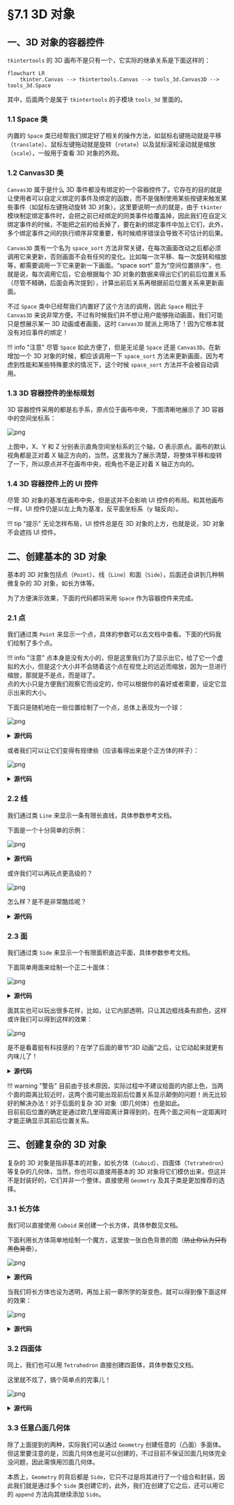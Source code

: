 §7.1 3D 对象
============

一、3D 对象的容器控件
-------------------

`tkintertools` 的 3D 画布不是只有一个，它实际的继承关系是下面这样的：

```mermaid
flowchart LR
    tkinter.Canvas --> tkintertools.Canvas --> tools_3d.Canvas3D --> tools_3d.Space
```

其中，后面两个是属于 `tkintertools` 的子模块 `tools_3d` 里面的。

### 1.1 Space 类

内置的 `Space` 类已经帮我们绑定好了相关的操作方法，如鼠标右键拖动就是平移（`translate`）、鼠标左键拖动就是旋转（`rotate`）以及鼠标滚轮滚动就是缩放（`scale`），一般用于查看 3D 对象的外观。

### 1.2 Canvas3D 类

`Canvas3D` 属于是什么 3D 事件都没有绑定的一个容器控件了。它存在的目的就是让使用者可以自定义绑定的事件及绑定的函数，而不是强制使用某些按键来触发某些事件（如鼠标左键拖动旋转 3D 对象）。这里要说明一点的就是，由于 `tkinter` 模块制定绑定事件时，会把之前已经绑定的同类事件给覆盖掉，因此我们在自定义绑定事件的时候，不能把之前的给丢掉了，要在新的绑定事件中加上它们，此外，多个绑定事件之间的执行顺序非常重要，有时候顺序错误会导致不可估计的后果。

`Canvas3D` 类有一个名为 `space_sort` 方法非常关键，在每次画面改动之后都必须调用它来更新，否则画面不会有任何的变化。比如每一次平移、每一次旋转和缩放等，都需要调用一下它来更新一下画面。“space sort” 意为“空间位置排序”，也就是说，每次调用它后，它会根据每个 3D 对象的数据来得出它们的前后位置关系（尽管不精确，后面会再次提到），计算出前后关系再根据前后位置关系来更新画面。

不过 `Space` 类中已经帮我们内置好了这个方法的调用，因此 `Space` 相比于 `Canvas3D` 来说非常方便。不过有时候我们并不想让用户能够拖动画面，我们可能只是想展示某一 3D 动画或者画面，这时 `Canvas3D` 就派上用场了！因为它根本就没有对应事件的绑定！

!!! info "注意"
    尽管 `Space` 如此方便了，但是无论是 `Space` 还是 `Canvas3D`，在新增加一个 3D 对象的时候，都应该调用一下 `space_sort` 方法来更新画面，因为考虑到性能和某些特殊要求的情况下，这个时候 `space_sort` 方法并不会被自动调用。

### 1.3 3D 容器控件的坐标规划

3D 容器控件采用的都是右手系，原点位于画布中央，下图清晰地展示了 3D 容器中的空间坐标系：

![png](images/7.1-1.3-1.png)

上图中，X、Y 和 Z 分别表示直角空间坐标系的三个轴，O 表示原点。画布的默认视角都是正对着 X 轴正方向的，当然，这里我为了展示清楚，将整体平移和旋转了一下，所以原点并不在画布中央，视角也不是正对着 X 轴正方向的。

### 1.4 3D 容器控件上的 UI 控件

尽管 3D 对象的基准在画布中央，但是这并不会影响 UI 控件的布局。和其他画布一样，UI 控件仍是以左上角为基准，反平面坐标系（y 轴反向）。

!!! tip "提示"
    无论怎样布局，UI 控件总是在 3D 对象的上方，也就是说，3D 对象不会遮挡 UI 控件。

二、创建基本的 3D 对象
--------------------

基本的 3D 对象包括点（`Point`）、线（`Line`）和面（`Side`），后面还会讲到几种稍微复杂的 3D 对象，如长方体等。

为了方便演示效果，下面的代码都将采用 `Space` 作为容器控件来完成。

### 2.1 点

我们通过类 `Point` 来显示一个点，具体的参数可以去文档中查看。下面的代码我们绘制了多个点。

!!! info "注意"
    点本身是没有大小的，但是这里我们为了显示出它，给了它一个虚拟的大小，但是这个大小并不会随着这个点在视觉上的远近而缩放，因为一旦进行缩放，那就是不是点，而是球了。  
    点的大小只是方便我们观察它而设定的，你可以根据你的喜好或者需要，设定它显示出来的大小。

下面只是随机地在一些位置绘制了一个点，总体上表现为一个球：

![png](images/7.1-2.1-1.png)

<details><summary><b>源代码</b></summary>

```python
import math
import random

import tkintertools as tkt
from tkintertools import tools_3d as t3d

root = tkt.Tk('Point', 1280, 720)
space = t3d.Space(root, 1280, 720, 0, 0, bg='black', keep=False)

for _ in range(10000):
    x = random.randint(-1000, 1000)
    y = random.randint(-1000, 1000)
    z = random.randint(-1000, 1000)
    c = random.randint(0, 256 ** 3 - 1)
    if math.hypot(x, y, z) <= 400:  # 只要半径 400 以内的
        t3d.Point(space, (x, y, z), size=3, fill=f'#{c:06X}', outline='grey')

space.space_sort()
root.mainloop()
```

</details>

或者我们可以让它们变得有规律些（应该看得出来是个正方体的样子）：

![png](images/7.1-2.1-2.png)

<details><summary><b>源代码</b></summary>

```python
import tkintertools as tkt
from tkintertools import tools_3d as t3d

root = tkt.Tk('Point', 1280, 720)
space = t3d.Space(root, 1280, 720, 0, 0, bg='black', keep=False)

for x, r in zip([-300, -100, 100, 300], ['00', '55', 'AA', 'FF']):
    for y, g in zip([-300, -100, 100, 300], ['00', '55', 'AA', 'FF']):
        for z, b in zip([-300, -100, 100, 300], ['00', '55', 'AA', 'FF']):
            t3d.Point(space, [x, y, z], fill=(fill := f'#{r}{g}{b}'), size=5, outline='grey')

space.space_sort()
root.mainloop()
```

</details>

### 2.2 线

我们通过类 `Line` 来显示一条有限长直线，具体参数参考文档。

下面是一个十分简单的示例：

![png](images/7-1.2.2-1.png)

<details><summary><b>源代码</b></summary>

```python
import tkintertools as tkt
from tkintertools import tools_3d as t3d

root = tkt.Tk('Line', 1280, 720)
space = t3d.Space(root, 1280, 720, 0, 0, bg='black', keep=False)

for x, r in zip([-100, 0, 100], ['00', '77', 'FF']):
    for y, g in zip([-100, 0, 100], ['00', '77', 'FF']):
        for z, b in zip([-100, 0, 100], ['00', '77', 'FF']):
            t3d.Line(space, [0, 0, 0], [x, y, z], fill=f'#{r}{g}{b}', width=3)

space.space_sort()
root.mainloop()
```

</details>

或许我们可以再玩点更高级的？

![png](images/7-1.2.2-2.png)

怎么样？是不是非常酷炫呢？

<details><summary><b>源代码</b></summary>

```python
import random

import tkintertools as tkt
from tkintertools import tools_3d as t3d

root = tkt.Tk('Line', 1280, 720)
space = t3d.Space(root, 1280, 720, 0, 0, bg='black', keep=False)


def flower(x, y, z, k):  # type: (int, int, int, int) -> None
    """绘制线条花"""
    for dx, r in zip([-k, 0, k], ['00', '77', 'FF']):
        for dy, g in zip([-k, 0, k], ['00', '77', 'FF']):
            for dz, b in zip([-k, 0, k], ['00', '77', 'FF']):
                t3d.Line(space, (x, y, z), (x + dx, y + dy, z + dz), fill=f'#{r}{g}{b}', width=3)


for _ in range(25):
    x = random.randint(-500, 500)
    y = random.randint(-500, 500)
    z = random.randint(-500, 500)
    k = random.randint(50, 100)  # 线条最大长度
    flower(x, y, z, k)

space.space_sort()
root.mainloop()
```

</details>

### 2.3 面

我们通过类 `Side` 来显示一个有限面积直边平面，具体参数参考文档。

下面简单用面来绘制一个正二十面体：

![png](images/7-1.2.3-1.png)

<details><summary><b>源代码</b></summary>

```python
import itertools
import math
import statistics

import tkintertools as tkt
from tkintertools import tools_3d as t3d

root = tkt.Tk('Side', 1280, 720)
space = t3d.Space(root, 1280, 720, 0, 0, bg='black', keep=False)

m = 200 * math.sqrt(50 - 10 * math.sqrt(5)) / 10
n = 200 * math.sqrt(50 + 10 * math.sqrt(5)) / 10
points = []
dis_side = 200 * (3 * math.sqrt(3) + math.sqrt(15)) / 12 / ((math.sqrt(10 + 2 * math.sqrt(5))) / 4)  # 面到中心的距离
count, color_lst = 0, ['00', '77', 'FF']
color = [f'#{r}{g}{b}' for r in color_lst for g in color_lst for b in color_lst]

for i in m, -m:
    for j in n, -n:
        points.append([0, j, i])
        points.append([i, 0, j])
        points.append([j, i, 0])

for p in itertools.combinations(points, 3):  # 所有的顶点组合
    dis = math.hypot(*[statistics.mean(c[i] for c in p) for i in range(3)])
    if math.isclose(dis, dis_side):
        t3d.Side(space, *p, fill=color[count], outline='white')
        count += 1

space.space_sort()
root.mainloop()
```

</details>

面其实也可以玩出很多花样，比如，让它内部透明，只让其边框线条有颜色，这样或许我们可以得到这样的效果：

![png](images/7-1.2.3-2.png)

是不是看着挺有科技感的？在学了后面的章节“3D 动画”之后，让它动起来就更有内味儿了！

<details><summary><b>源代码</b></summary>

```python
import itertools
import math
import statistics

import tkintertools as tkt
from tkintertools import tools_3d as t3d

root = tkt.Tk('Side', 1280, 720)
space = t3d.Space(root, 1280, 720, 0, 0, bg='black', keep=False)

m = 200 * math.sqrt(50 - 10 * math.sqrt(5)) / 10
n = 200 * math.sqrt(50 + 10 * math.sqrt(5)) / 10
points = []
dis_side = 200 * (3 * math.sqrt(3) + math.sqrt(15)) / 12 / ((math.sqrt(10 + 2 * math.sqrt(5))) / 4)  # 面到中心的距离

for i in m, -m:
    for j in n, -n:
        points.append([0, j, i])
        points.append([i, 0, j])
        points.append([j, i, 0])

for p in itertools.combinations(points, 3):  # 所有的顶点组合
    dis = math.hypot(*[statistics.mean(c[i] for c in p) for i in range(3)])
    if math.isclose(dis, dis_side):
        t3d.Side(space, *p, fill='', outline='cyan')

space.space_sort()
root.mainloop()
```

</details>

!!! warning "警告"
    目前由于技术原因，实际过程中不建议给面的内部上色，当两个面的距离比较近时，这两个面可能出现前后位置关系显示颠倒的问题！尚无比较好的解决办法！对于后面的复杂 3D 对象（即几何体）也是如此。  
    目前前后位置的确定是通过欧几里得距离计算得到的，在两个面之间有一定距离时才能正确显示其前后位置关系。

三、创建复杂的 3D 对象
--------------------

复杂的 3D 对象是指非基本的对象，如长方体（`Cuboid`）、四面体（`Tetrahedron`）等复杂的几何体，当然，你也可以直接用基本的 3D 对象将它们模仿出来，但这并不是封装好的，它们并非一个整体，直接使用 `Geometry` 及其子类是更加推荐的选择。

### 3.1 长方体

我们可以直接使用 `Cuboid` 来创建一个长方体，具体参数见文档。

下面利用长方体简单地绘制一个魔方，这里放一张白色背景的图（~~防止你认为只有黑色背景~~）。

![png](images/7.1-3.1-1.png)

<details><summary><b>源代码</b></summary>

```python
import tkintertools as tkt
from tkintertools import tools_3d as t3d

root = tkt.Tk('Cuboid', 1280, 720)
space = t3d.Space(root, 1280, 720, 0, 0, keep=False)

for a in -100, 0, 100:
    for b in -100, 0, 100:
        for c in -100, 0, 100:
            t3d.Cuboid(space, a - 50, b - 50, c - 50, 100, 100, 100,
                       color_fill_up='white', color_fill_down='yellow', color_fill_left='red',
                       color_fill_right='orange', color_fill_front='blue', color_fill_back='green')

space.space_sort()
root.mainloop()
```

</details>

当我们将长方体也设为透明，再加上前一章所学的渐变色，就可以得到像下面这样的效果：

![png](images/7.1-3.1-2.png)

<details><summary><b>源代码</b></summary>

```python
import tkintertools as tkt
from tkintertools import tools_3d as t3d

root = tkt.Tk('Cuboid', 1280, 720)
space = t3d.Space(root, 1280, 720, 0, 0, bg='black', keep=False)

for l, c in zip(range(10, 300 + 1, 10), tkt.color(['white', 'black'], seqlength=30)):
    s = l << 1
    t3d.Cuboid(space, -l, -l, -l, s, s, s,
               color_outline_back=c, color_outline_down=c, color_outline_front=c,
               color_outline_left=c, color_outline_right=c, color_outline_up=c)

space.space_sort()
root.mainloop()
```

</details>

### 3.2 四面体

同上，我们也可以用 `Tetrahedron` 直接创建四面体，具体参数见文档。

这里就不炫了，搞个简单点的完事儿！

![png](images/7.1-3.2-1.png)

<details><summary><b>源代码</b></summary>

```python
import math

import tkintertools as tkt
from tkintertools import tools_3d as t3d

root = tkt.Tk('Tetrahedron', 1280, 720)
space = t3d.Space(root, 1280, 720, 0, 0, keep=False)

t3d.Tetrahedron(space, [-100, 0, 0 + 10], [50, 50 * math.sqrt(3), 0 + 10], [50, -50 * math.sqrt(
    3), 0 + 10], [0, 0, 100 * math.sqrt(2) + 10], color_fill=['red', 'yellow', 'blue', 'green'])
t3d.Tetrahedron(space, [-100, 0, 0 - 10], [50, 50 * math.sqrt(3), 0 - 10], [50, -50 * math.sqrt(
    3), 0 - 10], [0, 0, -100 * math.sqrt(2) - 10], color_fill=['red', 'yellow', 'blue', 'green'])

space.space_sort()
root.mainloop()
```

</details>

### 3.3 任意凸面几何体

除了上面提到的两种，实际我们可以通过 `Geometry` 创建任意的（凸面）多面体。但这里要注意的是，凹面几何体也是可以创建的，不过目前不保证凹面几何体完全没问题，因此需慎用凹面几何体。

本质上，`Geometry` 的背后都是 `Side`，它只不过是将其进行了一个组合和封装，因此我们就是通过多个 `Side` 类创建它的，此外，我们在创建了它之后，还可以用它的 `append` 方法向其继续添加 `Side`。
